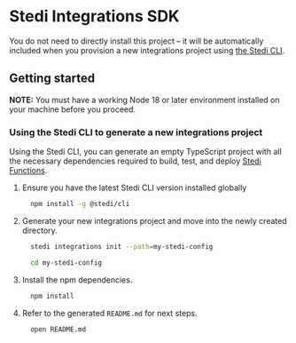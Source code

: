 # Stedi Integrations SDK

You do not need to directly install this project – it will be automatically included when you provision a new integrations project using [the Stedi CLI](https://www.npmjs.com/package/@stedi/cli).

## Getting started 

**NOTE:** You must have a working Node 18 or later environment installed on your machine before you proceed.

### Using the Stedi CLI to generate a new integrations project

Using the Stedi CLI, you can generate an empty TypeScript project with all the necessary dependencies required to build, test, and deploy [Stedi Functions](https://www.stedi.com/docs/functions).

1. Ensure you have the latest Stedi CLI version installed globally

   ```bash
     npm install -g @stedi/cli
   ```

1. Generate your new integrations project and move into the newly created directory.

   ```bash
     stedi integrations init --path=my-stedi-config

     cd my-stedi-config
   ```

1. Install the npm dependencies.

   ```bash
     npm install
   ```

1. Refer to the generated `README.md` for next steps.

   ```bash
     open README.md
   ```
